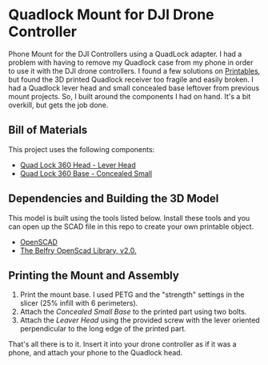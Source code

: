 # Quadlock Mount for DJI Drone Controller

Phone Mount for the DJI Controllers using a QuadLock adapter. I had a problem with having to remove
my Quadlock case from my phone in order to use it with the DJI drone controllers. I found a few solutions on [Printables](https://www.printables.com), but found the 3D printed Quadlock receiver too fragile and easily broken. I had a Quadlock lever head
and small concealed base leftover from previous mount projects. So, I built around the components I had on hand. It's a bit overkill, but gets the job done.

## Bill of Materials

This project uses the following components:

- [Quad Lock 360 Head - Lever Head](https://www.quadlockcase.com/collections/quad-lock-360/products/quad-lock-360-head-lever)
- [Quad Lock 360 Base - Concealed Small](https://www.quadlockcase.com/collections/quad-lock-360/products/quad-lock-360-base-concealed-small?variant=42906210566315)

## Dependencies and Building the 3D Model

This model is built using the tools listed below. Install these tools and you can open up the SCAD file in this repo to create your own printable object.

- [OpenSCAD](https://openscad.org)
- [The Belfry OpenScad Library, v2.0.](https://github.com/BelfrySCAD/BOSL2)

## Printing the Mount and Assembly

1. Print the mount base.  I used PETG and the "strength" settings in the slicer (25% infill with 6 perimeters).
2. Attach the _Concealed Small Base_ to the printed part using two bolts. 
3. Attach the _Leaver Head_ using the provided screw with the lever oriented perpendicular to the long edge of the printed part.

That's all there is to it.  Insert it into your drone controller as if it was a phone, and attach your phone to the Quadlock
head.

